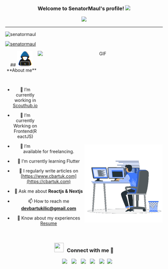 <h3 align="center">
  Welcome to SenatorMaul's profile!
  <img src="https://media.giphy.com/media/hvRJCLFzcasrR4ia7z/giphy.gif" width="28">
</h3>
<p align="center">
  <a href="https://github.com/CodeWhiteWeb/CodeWhiteWeb"><img src="https://readme-typing-svg.herokuapp.com?color=%2336BCF7&center=true&vCenter=true&lines=Hi+%2C+welcome+to+my+Github+page;I+am+Can+Bartu+Kılıç;Frontend+Dev;App+Dev;Crypto+Lover+%3C3"></a>
</p>

---
<div align="center">

<p align="left"> <img src="https://komarev.com/ghpvc/?username=cbartuk&label=Profile%20views&color=0e75b6&style=flat" alt="senatormaul" /> </p>

<p align="left"> <a href="https://twitter.com/SenatorMaul" target="blank"><img src="https://img.shields.io/twitter/follow/SenatorMaul?logo=twitter&style=for-the-badge" alt="senatormaul" /></a> </p>

<a target="_blank" align="center">
  <img align="right" top="500" height="300" width="400" alt="GIF" src="https://media.giphy.com/media/SWoSkN6DxTszqIKEqv/giphy.gif">
</a>
## <picture><img src = "https://github.com/0xAbdulKhalid/0xAbdulKhalid/raw/main/assets/mdImages/about_me.gif" width = 50px></picture> **About me**

<picture> <img align="right" src="https://github.com/0xAbdulKhalid/0xAbdulKhalid/raw/main/assets/mdImages/Right_Side.gif" width = 250px></picture>

<br>

- 🔭 I’m currently working in <a href="https://www.scouthub.io" target="blank">Scouthub.io</a>

- 🌱 I’m currently Working on Frontend(ReactJS)

- 🤝 I’m available for freelancing.

- 🌱 I’m currently learning Flutter

- 📝 I regularly write articles on [https://www.cbartuk.com](https://cbartuk.com)

- 💬 Ask me about **Reactjs & Nextjs**

- 📫 How to reach me **devbartukilic@gmail.com**

- 📄 Know about my experiences <a href="/Can-Bartu-Kilic-EN-Current-CV.pdf" target="blank">Resume</a>
<br/>
<h3 align="center" > <img src="https://media.giphy.com/media/iY8CRBdQXODJSCERIr/giphy.gif" width="30" height="30" style="margin-right: 10px;">Connect with me 🤝 </h3>

<p align="center">

 <div align="center"  class="icons-social" style="margin-left: 10px;">
        <a style="margin-left: 10px;"  target="_blank" href="https://www.linkedin.com/in/cbartuk/">
			<img src="https://img.icons8.com/doodle/40/000000/linkedin--v2.png"></a>
        <a style="margin-left: 10px;" target="_blank" href="https://github.com/cbartuk">
		<img src="https://img.icons8.com/doodle/40/000000/github--v1.png"></a>
		<a style="margin-left: 10px;" target="_blank" href="https://stackoverflow.com/users/17040882/can-bartu-k%c4%b1l%c4%b1%c3%a7">
				<img src="https://img.icons8.com/external-tal-revivo-color-tal-revivo/40/000000/external-stack-overflow-is-a-question-and-answer-site-for-professional-logo-color-tal-revivo.png"></a>
        <a style="margin-left: 10px;" target="_blank" href="https://www.instagram.com/cbartuk/">
			<img src="https://img.icons8.com/doodle/40/000000/instagram-new--v2.png"></a>
		<a style="margin-left: 10px;" target="_blank" href="https://twitter.com/SenatorMaul">
			<img src="https://img.icons8.com/doodle/1x/twitter-squared--v2.png" ></a>
		<a style="margin-left: 5px;" target="_blank" href="/Can-Bartu-Kilic-EN-Current-CV.pdf">
					<img src="https://img.icons8.com/plasticine/0.5x/resume.png" ></a>
      </div>

</p>